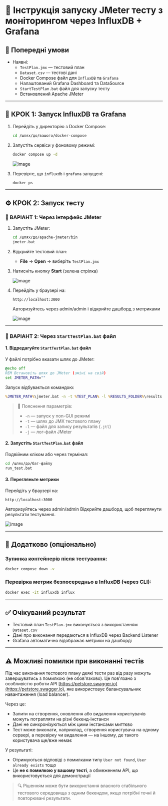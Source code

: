 # 📘 Інструкція запуску JMeter тесту з моніторингом через InfluxDB + Grafana

## 🔧 Попередні умови

- Наявні:
  - `TestPlan.jmx` — тестовий план
  - `Dataset.csv` — тестові дані
  - Docker Compose файл для `InfluxDB` та `Grafana`
  - Налаштований Grafana Dashboard та DataSource
  - `StartTestPlan.bat` файл для запуску тесту
  - Встановлений Apache JMeter

---

## 🧱 КРОК 1: Запуск InfluxDB та Grafana

1. Перейдіть у директорію з Docker Compose:
   ```bash
   cd /шлях/до/вашого/docker-compose
   ```

2. Запустіть сервіси у фоновому режимі:
   ```bash
   docker compose up -d
   ```

   ![image](https://github.com/user-attachments/assets/6021cf92-21e6-4be1-9606-5f69292a1291)


3. Перевірте, що `influxdb` і `grafana` запущені:
   ```bash
   docker ps
   ```

---

## ⚙️ КРОК 2: Запуск тесту

### 🔹 ВАРІАНТ 1: Через інтерфейс JMeter

1. Запустіть JMeter:
   ```bash
   cd /шлях/до/apache-jmeter/bin
   jmeter.bat
   ```

2. Відкрийте тестовий план:
   - **File** → **Open** → виберіть `TestPlan.jmx`

3. Натисніть кнопку **Start** (зелена стрілка)

   ![image](https://github.com/user-attachments/assets/f2d06bff-97ab-4372-b832-edc9d86f081d)

4. Перейдіть у браузері на:
   ```
   http://localhost:3000
   ```
   
   Авторизуйтесь через admin/admin
   і відкрийте дашборд з метриками

   ![image](https://github.com/user-attachments/assets/2bdae964-136a-4018-900e-b8590efd37ca)

---

### 🔹 ВАРІАНТ 2: Через `StartTestPlan.bat` файл

#### 1. Відредагуйте `StartTestPlan.bat` файл

У файлі потрібно вказати шлях до JMeter:

```bat
@echo off
REM Встановіть шлях до JMeter (зміні на свій)
set JMETER_PATH=""
```

Запуск відбувається командою:
```bat
%JMETER_PATH%\jmeter.bat -n -t %TEST_PLAN% -l %RESULTS_FOLDER%\results.jtl -e -o %RESULTS_FOLDER%\dashboard
```

> 🔸 Пояснення параметрів:
> - `-n` — запуск у non-GUI режимі
> - `-t` — шлях до JMX тестового плану
> - `-l` — файл для запису результатів (`.jtl`)
> - `-j` — лог-файл JMeter

#### 2. Запустіть `StartTestPlan.bat` файл

Подвійним кліком або через термінал:

```bash
cd /шлях/до/бат-файлу
run_test.bat
```

#### 3. Перегляньте метрики

Перейдіть у браузері на:

```
http://localhost:3000
```

Авторизуйтесь через admin/admin
Відкрийте дашборд, щоб переглянути результати тестування.

   ![image](https://github.com/user-attachments/assets/fd280a2d-4229-4de1-afab-10773c828d54)

---

## 🧹 Додатково (опціонально)

### Зупинка контейнерів після тестування:

```bash
docker compose down -v
```

### Перевірка метрик безпосередньо в InfluxDB (через CLI):

```bash
docker exec -it influxdb influx
```

---

## ✅ Очікуваний результат

- Тестовий план `TestPlan.jmx` виконується з використанням `Dataset.csv`
- Дані про виконання передаються в InfluxDB через Backend Listener
- Grafana автоматично відображає метрики на дашборді

---

## ⚠️ Можливі помилки при виконанні тестів

Під час виконання тестового плану деякі тести раз від разу можуть завершуватись з помилкою (не обов'язково). Це пов'язано з особливістю роботи API [https://petstore.swagger.io](https://petstore.swagger.io), яке використовує балансувальник навантаження (load balancer).

Через це:
- Запити на створення, оновлення або видалення користувачів можуть потрапляти на різні бекенд-інстанси
- Дані не синхронізуються між цими інстансами миттєво
- Тест може виконати, наприклад, створення користувача на одному сервері, а перевірку чи видалення — на іншому, де такого користувача ще/вже немає

У результаті:
- Отримуються відповіді з помилками типу `User not found`, `User already exists` тощо
- Це **не є помилкою у вашому тесті**, а обмеженням API, що використовується для демонстрації

> 🔍 Рішенням може бути використання власного стабільного тестового середовища з одним бекендом, якщо потрібні точні й повторювані результати.

